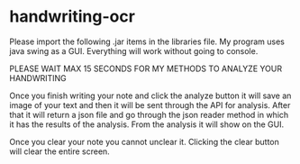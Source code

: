 # handwriting-ocr

Please import the following .jar items in the libraries file.
My program uses java swing as a GUI. Everything will work without going to console.

PLEASE WAIT MAX 15 SECONDS FOR MY METHODS TO ANALYZE YOUR HANDWRITING

Once you finish writing your note and click the analyze button it will save an image of your text and then it will be sent through the API for analysis. After that it will return a json file and go through the json reader method in which it has the results of the analysis. From the analysis it will show on the GUI.

Once you clear your note you cannot unclear it. Clicking the clear button will clear the entire screen.
